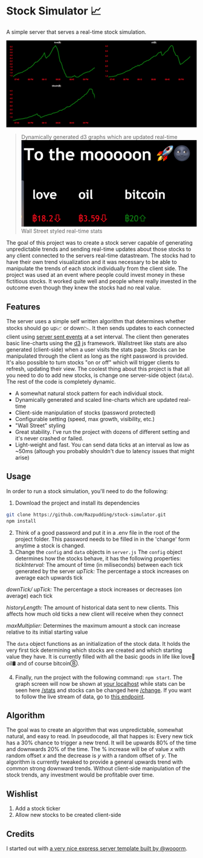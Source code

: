 # Stock Simulator 📈
A simple server that serves a real-time stock simulation.

![Here you can see the graphs that are generated](/images/graphs.png)
> Dynamically generated d3 graphs which are updated real-time
![And here is the stats view](/images/stats.png)
> Wall Street styled real-time stats

The goal of this project was to create a stock server capable of generating unpredictable trends and sending real-time updates about those stocks to any client connected to the servers real-time datastream. The stocks had to have their own trend visualization and it was necessary to be able to manipulate the trends of each stock individually from the client side.
The project was used at an event where people could invest money in these fictitious stocks. It worked quite well and people where really invested in the outcome even though they knew the stocks had no real value.

## Features
The server uses a simple self written algorithm that determines whether stocks should go up📈 or down📉. It then sends updates to each connected client using [server sent events](https://developer.mozilla.org/en-US/docs/Web/API/Server-sent_events/Using_server-sent_events) at a set interval. The client then generates basic line-charts using the [d3](https://d3js.org/) js framework. Wallstreet like stats are also generated (client-side) when a user visits the stats page. Stocks can be manipulated through the client as long as the right password is provided. It's also possible to turn stocks "on or off" which will trigger clients to refresh, updating their view.
The coolest thing about this project is that all you need to do to add new stocks, is change one server-side object (`data`). The rest of the code is completely dynamic.

* A somewhat natural stock pattern for each individual stock.
* Dynamically generated and scaled line-charts which are updated real-time
* Client-side manipulation of stocks (password protected)
* Configurable setting (speed, max growth, visibility, etc.)
* "Wall Street" styling
* Great stability. I've run the project with dozens of different setting and it's never crashed or failed.
* Light-weight and fast. You can send data ticks at an interval as low as ~50ms (altough you probably shouldn't due to latency issues that might arise)

## Usage
In order to run a stock simulation, you'll need to do the following:
1. Download the project and install its dependencies
```bash
git clone https://github.com/Razpudding/stock-simulator.git
npm install
```
2. Think of a good password and put it in a .env file in the root of the project folder. This password needs to be filled in in the 'change' form anytime a stock is changed.
3. Change the `config` and `data` objects in `server.js`
The `config` object determines how the stocks behave, it has the following properties:
_tickInterval:_ The amount of time (in miliseconds) between each tick generated by the server
_upTick:_ The percentage a stock increases on average each upwards tick

_downTick/ upTick:_ The percentage a stock increases or decreases (on average) each tick

_historyLength:_ The amount of historical data sent to new clients. This affects how much old ticks a new client will receive when they connect

_maxMultiplier:_ Determines the maximum amount a stock can increase relative to its initial starting value

The `data` object functions as an initialization of the stock data. It holds the very first tick determining which stocks are created and which starting value they have. It is currently filled with all the basic goods in life like love💜 oil🛢 and of course bitcoinⒷ.

4. Finally, run the project with the following command: `npm start`. The graph screen will now be shown at [your localhost](http://localhost:8000/) while stats can be seen here [/stats](http://localhost:8000/stats) and stocks can be changed here [/change](http://localhost:8000/change). If you want to follow the live stream of data, go to [this endpoint](http://localhost:8000/stream).

## Algorithm
The goal was to create an algorithm that was unpredictable, somewhat natural, and easy to read. In pseudocode, all that happes is: Every new tick has a 30% chance to  trigger a new trend. It will be upwards 80% of the time and downwards 20% of the time. The % increase will be of value _x_ with random offset _x_ and the decrease is _y_ with a random offset of _y_. The algorithm is currently tweaked to provide a general upwards trend with common strong downward trends. Without client-side manipulation of the stock trends, any investment would be profitable over time.

## Wishlist
1. Add a stock ticker
2. Allow new stocks to be created client-side

## Credits
I started out with [a very nice express server template built by @wooorm](https://github.com/cmda-be/course-17-18/tree/master/examples/express-server).
